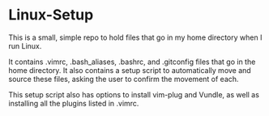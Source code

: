 # Linux-Setup

This is a small, simple repo to hold files that go in my home directory when I run Linux.

It contains .vimrc, .bash_aliases, .bashrc, and .gitconfig files that go in the home directory. It also contains a setup script to automatically move and source these files, asking the user to confirm the movement of each.

This setup script also has options to install vim-plug and Vundle, as well as installing all the plugins listed in .vimrc.
